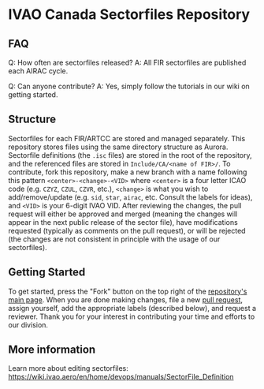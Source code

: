 # IVAO Canada Sectorfiles Repository  

## FAQ

Q: How often are sectorfiles released?
A: All FIR sectorfiles are published each AIRAC cycle.

Q: Can anyone contribute?
A: Yes, simply follow the tutorials in our wiki on getting started.

## Structure

Sectorfiles for each FIR/ARTCC are stored and managed separately. This repository stores files using the same directory structure as Aurora. Sectorfile definitions (the `.isc` files) are stored in the root of the repository, and the referenced files are stored in `Include/CA/<name of FIR>/`. To contribute, fork this repository, make a new branch with a name following this pattern `<center>-<change>-<VID>` where `<center>` is a four letter ICAO code (e.g. `CZYZ`, `CZUL`, `CZVR`, etc.), `<change>` is what you wish to add/remove/update (e.g. `sid`, `star`, `airac`, etc. Consult the labels for ideas), and `<VID>` is your 6-digit IVAO VID. After reviewing the changes, the pull request will either be approved and merged (meaning the changes will appear in the next public release of the sector file), have modifications requested (typically as comments on the pull request), or will be rejected (the changes are not consistent in principle with the usage of our sectorfiles).  

## Getting Started  

To get started, press the "Fork" button on the top right of the [repository's main page](https://github.com/IVAO-Canada/Sector-Files). When you are done making changes, file a new [pull request](https://github.com/IVAO-Canada/Sector-Files/pulls), assign yourself, add the appropriate labels (described below), and request a reviewer. Thank you for your interest in contributing your time and efforts to our division.  

## More information  

Learn more about editing sectorfiles: <https://wiki.ivao.aero/en/home/devops/manuals/SectorFile_Definition>  

